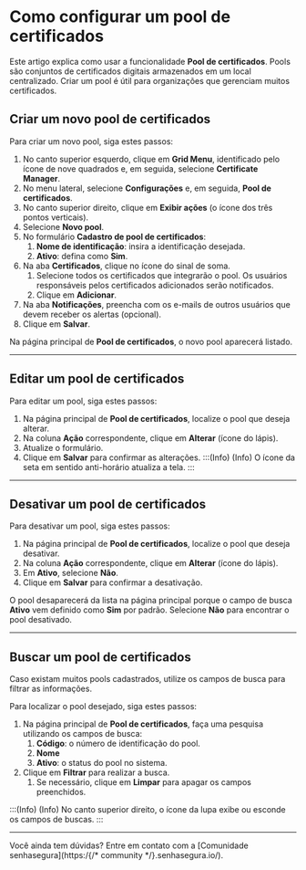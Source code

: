 # Como configurar um pool de certificados

Este artigo explica como usar a funcionalidade **Pool de certificados**. Pools são conjuntos de certificados digitais armazenados em um local centralizado. Criar um pool é útil para organizações que gerenciam muitos certificados.

## Criar um novo pool de certificados
Para criar um novo pool, siga estes passos:

1. No canto superior esquerdo, clique em **Grid Menu**, identificado pelo ícone de nove quadrados e, em seguida, selecione **Certificate Manager**.
2. No menu lateral, selecione **Configurações** e, em seguida, **Pool de certificados**.
3. No canto superior direito, clique em **Exibir ações** (o ícone dos três pontos verticais).
4. Selecione **Novo pool**.
5. No formulário **Cadastro de pool de certificados**:
    1. **Nome de identificação**: insira a identificação desejada.
    2. **Ativo**: defina como **Sim**.
6. Na aba **Certificados**, clique no ícone do sinal de soma.
    1. Selecione todos os certificados que integrarão o pool. Os usuários responsáveis pelos certificados adicionados serão notificados. 
    2. Clique em **Adicionar**.
7. Na aba **Notificações**, preencha com os e-mails de outros usuários que devem receber os alertas (opcional).
8. Clique em **Salvar**.

Na página principal de **Pool de certificados**, o novo pool aparecerá listado.
***
## Editar um pool de certificados
Para editar um pool, siga estes passos:

1. Na página principal de **Pool de certificados**, localize o pool que deseja alterar.
2. Na coluna **Ação** correspondente, clique em **Alterar** (ícone do lápis).
3. Atualize o formulário.
4. Clique em **Salvar** para confirmar as alterações.
:::(Info) (Info)
O ícone da seta em sentido anti-horário atualiza a tela.
:::
***
## Desativar um pool de certificados
Para desativar um pool, siga estes passos:

1. Na página principal de **Pool de certificados**, localize o pool que deseja desativar.
2. Na coluna **Ação** correspondente, clique em **Alterar** (ícone do lápis).
3. Em **Ativo**, selecione **Não**.
4. Clique em **Salvar** para confirmar a desativação.

O pool desaparecerá da lista na página principal porque o campo de busca **Ativo** vem definido como **Sim** por padrão. Selecione **Não** para encontrar o pool desativado.
***
## Buscar um pool de certificados
Caso existam muitos pools cadastrados, utilize os campos de busca para filtrar as informações.

Para localizar o pool desejado, siga estes passos:

1. Na página principal de **Pool de certificados**, faça uma pesquisa utilizando os campos de busca:
    1. **Código**: o número de identificação do pool.
    2. **Nome**
    3. **Ativo**: o status do pool no sistema.
2. Clique em **Filtrar** para realizar a busca.
    1. Se necessário, clique em **Limpar** para apagar os campos preenchidos.

:::(Info) (Info)
No canto superior direito, o ícone da lupa exibe ou esconde os campos de buscas.
:::
***
Você ainda tem dúvidas? Entre em contato com a [Comunidade senhasegura](https:/{/* community */}.senhasegura.io/).
